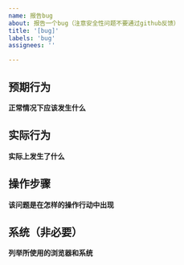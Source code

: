 ```yaml
---
name: 报告bug
about: 报告一个bug（注意安全性问题不要通过github反馈）
title: '[bug]'
labels: 'bug'
assignees: ''

---
```


## 预期行为

  **正常情况下应该发生什么**

## 实际行为

  **实际上发生了什么**

## 操作步骤

  **该问题是在怎样的操作行动中出现**

## 系统（非必要）

  **列举所使用的浏览器和系统**

